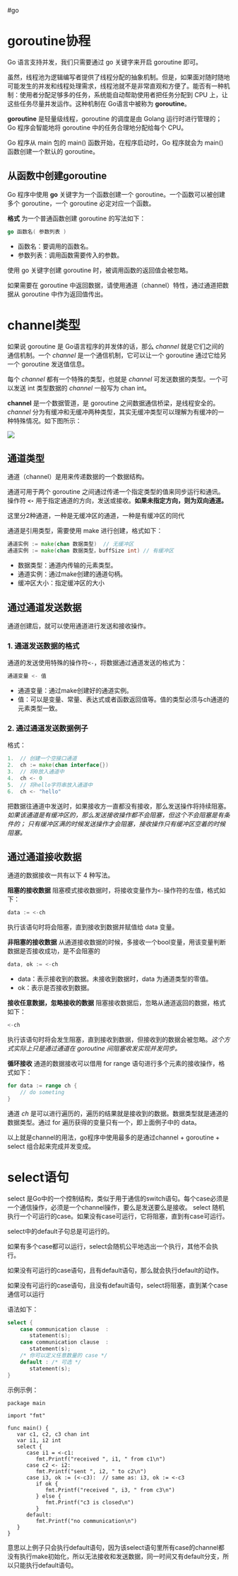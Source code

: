 #go

# goroutine协程
  
Go 语言支持并发，我们只需要通过 go 关键字来开启 goroutine 即可。

虽然，线程池为逻辑编写者提供了线程分配的抽象机制。但是，如果面对随时随地可能发生的并发和线程处理需求，线程池就不是非常直观和方便了。能否有一种机制：使用者分配足够多的任务，系统能自动帮助使用者把任务分配到 CPU 上，让这些任务尽量并发运作。这种机制在 Go语言中被称为 **goroutine**。

**goroutine** 是轻量级线程，goroutine 的调度是由 Golang 运行时进行管理的；Go 程序会智能地将 goroutine 中的任务合理地分配给每个 CPU。

Go 程序从 main 包的 main() 函数开始，在程序启动时，Go 程序就会为 main() 函数创建一个默认的 goroutine。

## 从函数中创建goroutine
Go 程序中使用 **go** 关键字为一个函数创建一个 goroutine。一个函数可以被创建多个 goroutine，一个 goroutine 必定对应一个函数。

**格式** 
为一个普通函数创建 goroutine 的写法如下：
```go
go 函数名( 参数列表 )
```
- 函数名：要调用的函数名。
- 参数列表：调用函数需要传入的参数。

使用 go 关键字创建 goroutine 时，被调用函数的返回值会被忽略。  
  
如果需要在 goroutine 中返回数据，请使用通道（channel）特性，通过通道把数据从 goroutine 中作为返回值传出。


# channel类型
如果说 goroutine 是 Go语言程序的并发体的话，那么 _channel_ 就是它们之间的通信机制。一个 _channel_ 是一个通信机制，它可以让一个 goroutine 通过它给另一个 goroutine 发送值信息。

每个 _channel_ 都有一个特殊的类型，也就是 _channel_ 可发送数据的类型。一个可以发送 int 类型数据的 _channel_ 一般写为 chan int。

**channel** 是一个数据管道，是 goroutine 之间数据通信桥梁，是线程安全的。_channel_ 分为有缓冲和无缓冲两种类型，其实无缓冲类型可以理解为有缓冲的一种特殊情况。如下图所示：


![](https://images-1306554305.cos.ap-guangzhou.myqcloud.com/1-1PQG035203K.jpg)



## 通道类型
通道（channel）是用来传递数据的一个数据结构。

通道可用于两个 goroutine 之间通过传递一个指定类型的值来同步运行和通讯。操作符 **`<-`** 用于指定通道的方向，发送或接收。**如果未指定方向，则为双向通道。**

这里分2种通道，一种是无缓冲区的通道，一种是有缓冲区的同代

通道是引用类型，需要使用 make 进行创建，格式如下：
```go
通道实例 := make(chan 数据类型)  // 无缓冲区
通道实例 := make(chan 数据类型，buffSize int) // 有缓冲区
```
-   数据类型：通道内传输的元素类型。
-   通道实例：通过make创建的通道句柄。
-   缓冲区大小：指定缓冲区的大小

## 通过通道发送数据

通道创建后，就可以使用通道进行发送和接收操作。

### 1. 通道发送数据的格式
通道的发送使用特殊的操作符`<-`，将数据通过通道发送的格式为：
```go
通道变量 <- 值
```

- 通道变量：通过make创建好的通道实例。
- 值：可以是变量、常量、表达式或者函数返回值等。值的类型必须与ch通道的元素类型一致。


### 2. 通过通道发送数据例子
格式：
```go
1.  // 创建一个空接口通道
2.  ch := make(chan interface{})
3.  // 将0放入通道中
4.  ch <- 0
5.  // 将hello字符串放入通道中
6.  ch <- "hello"
```

把数据往通道中发送时，如果接收方一直都没有接收，那么发送操作将持续阻塞。
_如果该通道是有缓冲区的，那么发送接收操作都不会阻塞，但这个不会阻塞是有条件的；
只有缓冲区满的时候发送操作才会阻塞，接收操作只有缓冲区空着的时候阻塞。_


## 通过通道接收数据
通道的数据接收一共有以下 4 种写法。

**阻塞的接收数据**
阻塞模式接收数据时，将接收变量作为`<-`操作符的左值，格式如下：
```go
data := <-ch
```
执行该语句时将会阻塞，直到接收到数据并赋值给 data 变量。


**非阻塞的接收数据** 
从通道接收数据的时候，多接收一个bool变量，用该变量判断数据是否接收成功，是不会阻塞的
```go
data, ok := <-ch
```
-   data：表示接收到的数据。未接收到数据时，data 为通道类型的零值。
-   ok：表示是否接收到数据。


**接收任意数据，忽略接收的数据**
阻塞接收数据后，忽略从通道返回的数据，格式如下：

```go
<-ch
```

执行该语句时将会发生阻塞，直到接收到数据，但接收到的数据会被忽略。_这个方式实际上只是通过通道在 goroutine 间阻塞收发实现并发同步。_


**循环接收**
通道的数据接收可以借用 for range 语句进行多个元素的接收操作，格式如下：
```go
for data := range ch {
	// do someting
}
```

通道 _ch_ 是可以进行遍历的，遍历的结果就是接收到的数据。数据类型就是通道的数据类型。通过 for 遍历获得的变量只有一个，即上面例子中的 data。

以上就是channel的用法，go程序中使用最多的是通过channel + goroutine + select 组合起来完成并发变成。

# select语句

select 是Go中的一个控制结构，类似于用于通信的switch语句。每个case必须是一个通信操作，必须是一个channel操作，要么是发送要么是接收。 select 随机执行一个可运行的case。如果没有case可运行，它将阻塞，直到有case可运行。

select中的default子句总是可运行的。

如果有多个case都可以运行，select会随机公平地选出一个执行，其他不会执行。

如果没有可运行的case语句，且有default语句，那么就会执行default的动作。

如果没有可运行的case语句，且没有default语句，select将阻塞，直到某个case通信可以运行

语法如下：
```go
select {
    case communication clause  :
       statement(s);      
    case communication clause  :
       statement(s);
    /* 你可以定义任意数量的 case */
    default : /* 可选 */
       statement(s);
}
```

示例示例：
```
package main

import "fmt"

func main() {
   var c1, c2, c3 chan int
   var i1, i2 int
   select {
      case i1 = <-c1:
         fmt.Printf("received ", i1, " from c1\n")
      case c2 <- i2:
         fmt.Printf("sent ", i2, " to c2\n")
      case i3, ok := (<-c3):  // same as: i3, ok := <-c3
         if ok {
            fmt.Printf("received ", i3, " from c3\n")
         } else {
            fmt.Printf("c3 is closed\n")
         }
      default:
         fmt.Printf("no communication\n")
   }    
}
```

意思以上例子只会执行default语句，因为该select语句里所有case的channel都没有执行make初始化，所以无法接收和发送数据，同一时间又有default分支，所以只能执行default语句。